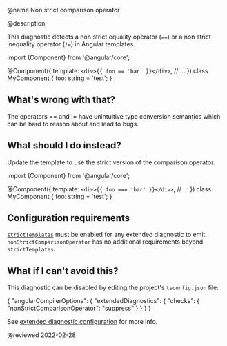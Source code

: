 @name Non strict comparison operator

@description

This diagnostic detects a non strict equality operator \(`==`\) or a non strict inequality operator \(`!=`\) in Angular templates.

<code-example format="typescript" language="typescript">

import {Component} from '&commat;angular/core';

&commat;Component({
  template: `<div>{{ foo == 'bar' }}</div>`,
  // &hellip;
})
class MyComponent {
  foo: string = 'test';
}

</code-example>

## What's wrong with that?

The operators == and != have unintuitive type conversion semantics which can be hard to reason about and lead to bugs.

## What should I do instead?

Update the template to use the strict version of the comparison operator.

<code-example format="typescript" language="typescript">

import {Component} from '&commat;angular/core';

&commat;Component({
  template: `<div>{{ foo === 'bar' }}</div>`,
  // &hellip;
})
class MyComponent {
  foo: string = 'test';
}

</code-example>

## Configuration requirements

[`strictTemplates`](guide/template-typecheck#strict-mode) must be enabled for any extended diagnostic to emit.
`nonStrictComparisonOperator` has no additional requirements beyond `strictTemplates`.

## What if I can't avoid this?

This diagnostic can be disabled by editing the project's `tsconfig.json` file:

<code-example format="json" language="json">

{
  "angularCompilerOptions": {
    "extendedDiagnostics": {
      "checks": {
        "nonStrictComparisonOperator": "suppress"
      }
    }
  }
}

</code-example>

See [extended diagnostic configuration](extended-diagnostics#configuration) for more info.

<!-- links -->

<!-- external links -->

<!-- end links -->

@reviewed 2022-02-28
